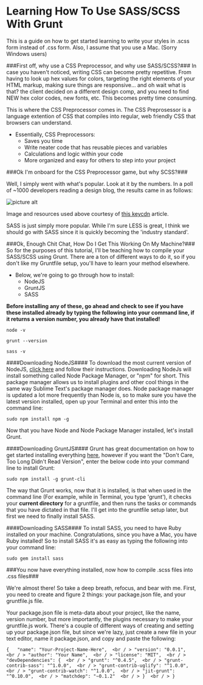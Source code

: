 # Learning How To Use SASS/SCSS With Grunt
This is a guide on how to get started learning to write your styles in .scss form instead of .css form. Also, I assume that you use a Mac. (Sorry Windows users)

###First off, why use a CSS Preprocessor, and why use SASS/SCSS?###
In case you haven't noticed, writing CSS can become pretty repetitive. From having to look up hex values for colors, targeting the right elements of your HTML markup, making sure things are responsive... and oh wait what is that? the client decided on a different design comp, and you need to find NEW hex color codes, new fonts, etc. This becomes pretty time consuming.

This is where the CSS Preprocessor comes in. The CSS Preprosessor is a language extention of CSS that compiles into regular, web friendly CSS that browsers can understand.

* Essentially, CSS Preprocessors:
  * Saves you time
  * Write neater code that has reusable pieces and variables
  * Calculations and logic within your code
  * More organized and easy for others to step into your project

###Ok I'm onboard for the CSS Preprocessor game, but why SCSS?###

Well, I simply went with what's popular. Look at it by the numbers.
In a poll of ~1000 developers reading a design blog, the results came in as follows:

![picture alt](https://blog.keycdn.com/blog/wp-content/uploads/2015/09/sass-vs-less-poll.webp)

Image and resources used above courtesy of [this keycdn](https://www.keycdn.com/blog/sass-vs-less/) article.

SASS is just simply more popular. While I'm sure LESS is great, I think we should go with SASS since it is quickly becoming the 'industry standard'.

###Ok, Enough Chit Chat, How Do I Get This Working On My Machine?###
So for the purposes of this tutorial, I'll be teaching how to compile your SASS/SCSS using Grunt. There are a ton of different ways to do it, so if you don't like my Gruntfile setup, you'll have to learn your method elsewhere.

* Below, we're going to go through how to install:
  * NodeJS
  * GruntJS
  * SASS

__Before installing any of these, go ahead and check to see if you have these installed already by typing the following into your command line, if it returns a version number, you already have that installed!__

`node -v`

`grunt --version`

`sass -v`

####Downloading NodeJS####
To download the most current version of NodeJS, [click here](https://nodejs.org/en/) and follow their instructions.
Downloading NodeJs will install something called Node Package Manager, or "npm" for short. This package manager allows us to install plugins and other cool things in the same way Sublime Text's package manager does. Node package manager is updated a lot more frequently than Node is, so to make sure you have the latest version installed, open up your Terminal and enter this into the command line:

`sudo npm install npm -g`

Now that you have Node and Node Package Manager installed, let's install Grunt.

####Downloading GruntJS####
Grunt has great documentation on how to get started installing everything [here](http://gruntjs.com/getting-started), however if you want the "Don't Care, Too Long Didn't Read Version", enter the below code into your command line to install Grunt:

`sudo npm install -g grunt-cli`

The way that Grunt works, now that it is installed, is that when used in the command line (For example, while in Terminal, you type 'grunt'), it checks your __current directory__ for a gruntfile, and then runs the tasks or commands that you have dictated in that file. I'll get into the gruntfile setup later, but first we need to finally install SASS.

####Downloading SASS####
To install SASS, you need to have Ruby installed on your machine. Congratulations, since you have a Mac, you have Ruby installed! So to install SASS it's as easy as typing the following into your command line:

`sudo gem install sass`

###You now have everything installed, now how to compile .scss files into .css files###

We're almost there! So take a deep breath, refocus, and bear with me. First, you need to create and figure 2 things: your package.json file, and your gruntfile.js file.

Your package.json file is meta-data about your project, like the name, version number, but more importantly, the plugins necessary to make your gruntfile.js work. There's a couple of different ways of creating and setting up your package.json file, but since we're lazy, just create a new file in your text editor, name it package.json, and copy and paste the following:

`{  
  "name": "Your-Project-Name-Here",  <br / >
  "version": "0.0.1",  <br / >
  "author": "Your Name",  <br / >
  "license": "MIT",  <br / >
  "devDependencies": {  <br / >
  	"grunt": "^0.4.5",  <br / >
  	"grunt-contrib-sass": "^1.0.0",  <br / >
  	"grunt-contrib-uglify": "^1.0.0",  <br / >
  	"grunt-contrib-watch": "^1.0.0",  <br / >
  	"jit-grunt": "^0.10.0",  <br / >
  	"matchdep": "~0.1.2"  <br / >
  }  <br / >
}`